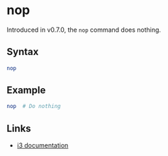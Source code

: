 # nop
Introduced in v0.7.0, the `nop` command does nothing.

## Syntax
```sh
nop
```

## Example
```sh
nop  # Do nothing
```

## Links
- [i3 documentation](https://i3wm.org/docs/userguide.html#_nop)
